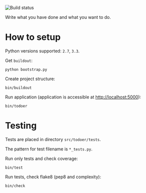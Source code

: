 ![Build status](https://secure.travis-ci.org/sycy600/todoer.png?branch=master)

Write what you have done and what you want to do.

How to setup
============

Python versions supported: `2.7`, `3.3`.

Get ``buildout``:

    python bootstrap.py

Create project structure:

    bin/buildout

Run application (application is accessible at [http://localhost:5000](http://localhost:5000)):

    bin/todoer

Testing
=======

Tests are placed in directory ``src/todoer/tests``.

The pattern for test filename is ``*_tests.py``.

Run only tests and check coverage:

    bin/test

Run tests, check flake8 (pep8 and complexity):

    bin/check
